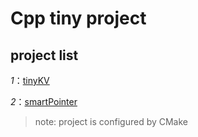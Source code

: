 # Cpp tiny project

## project list

*1*：[tinyKV](tinyKV/README.md)

*2*：[smartPointer](smartPointer/README.md)

> note: project is configured by CMake